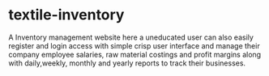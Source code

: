# textile-inventory
A Inventory management website here a uneducated user can also easily register and login access with simple crisp                 user interface and manage their company employee salaries, raw material costings and profit margins along with daily,weekly, monthly and yearly reports to track their businesses.
